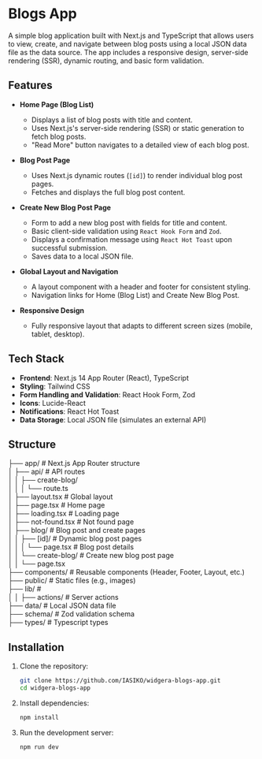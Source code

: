 # Blogs App

A simple blog application built with Next.js and TypeScript that allows users to view, create, and navigate between blog posts using a local JSON data file as the data source. The app includes a responsive design, server-side rendering (SSR), dynamic routing, and basic form validation.

## Features

- **Home Page (Blog List)**
  - Displays a list of blog posts with title and content.
  - Uses Next.js's server-side rendering (SSR) or static generation to fetch blog posts.
  - "Read More" button navigates to a detailed view of each blog post.

- **Blog Post Page**
  - Uses Next.js dynamic routes (`[id]`) to render individual blog post pages.
  - Fetches and displays the full blog post content.

- **Create New Blog Post Page**
  - Form to add a new blog post with fields for title and content.
  - Basic client-side validation using `React Hook Form` and `Zod`.
  - Displays a confirmation message using `React Hot Toast` upon successful submission.
  - Saves data to a local JSON file.

- **Global Layout and Navigation**
  - A layout component with a header and footer for consistent styling.
  - Navigation links for Home (Blog List) and Create New Blog Post.

- **Responsive Design**
  - Fully responsive layout that adapts to different screen sizes (mobile, tablet, desktop).

## Tech Stack

- **Frontend**: Next.js 14 App Router (React), TypeScript
- **Styling**: Tailwind CSS
- **Form Handling and Validation**: React Hook Form, Zod
- **Icons**: Lucide-React
- **Notifications**: React Hot Toast
- **Data Storage**: Local JSON file (simulates an external API)

## Structure

├── app/                  # Next.js App Router structure <br/>
│   ├── api/              # API routes <br/>
│   │   ├── create-blog/   <br/>
│   │   │   └── route.ts   <br/>
│   ├── layout.tsx        # Global layout <br/>
│   ├── page.tsx          # Home page <br/>
│   ├── loading.tsx       # Loading page <br/>
│   ├── not-found.tsx     # Not found page <br/>
│   ├── blog/             # Blog post and create pages <br/>
│   │   ├── [id]/         # Dynamic blog post pages <br/>
│   │   │   └── page.tsx  # Blog post details <br/>
│   │   └── create-blog/  # Create new blog post page <br/>
│   │       └── page.tsx <br/>
├── components/           # Reusable components (Header, Footer, Layout, etc.) <br/>
├── public/               # Static files (e.g., images) <br/>
├── lib/                  #  <br/>
│   │   ├── actions/      # Server actions <br/>
├── data/                 # Local JSON data file <br/>
├── schema/               # Zod validation schema <br/>
├── types/                # Typescript types <br/>

## Installation

1. Clone the repository:
   ```bash
   git clone https://github.com/IASIKO/widgera-blogs-app.git
   cd widgera-blogs-app
2. Install dependencies:
   ```bash
   npm install
3. Run the development server:
   ```bash
   npm run dev
